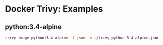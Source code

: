 # Docker Trivy: Examples

## python:3.4-alpine

```bash
trivy image python:3.4-alpine -f json -o ./trivy_python-3-4-alpine.json
```
